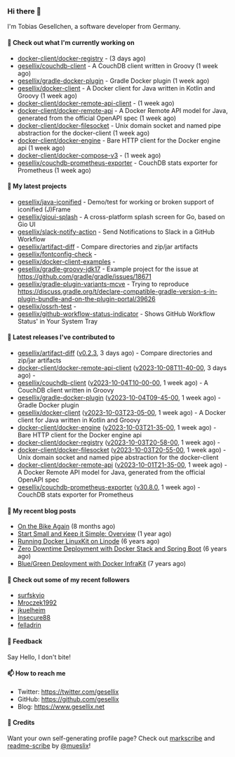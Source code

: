 ### Hi there 👋

I'm Tobias Gesellchen, a software developer from Germany.

#### 👷 Check out what I'm currently working on

- [docker-client/docker-registry](https://github.com/docker-client/docker-registry) -  (3 days ago)
- [gesellix/couchdb-client](https://github.com/gesellix/couchdb-client) - A CouchDB client written in Groovy (1 week ago)
- [gesellix/gradle-docker-plugin](https://github.com/gesellix/gradle-docker-plugin) - Gradle Docker plugin (1 week ago)
- [gesellix/docker-client](https://github.com/gesellix/docker-client) - A Docker client for Java written in Kotlin and Groovy (1 week ago)
- [docker-client/docker-remote-api-client](https://github.com/docker-client/docker-remote-api-client) -  (1 week ago)
- [docker-client/docker-remote-api](https://github.com/docker-client/docker-remote-api) - A Docker Remote API model for Java, generated from the official OpenAPI spec (1 week ago)
- [docker-client/docker-filesocket](https://github.com/docker-client/docker-filesocket) - Unix domain socket and named pipe abstraction for the docker-client (1 week ago)
- [docker-client/docker-engine](https://github.com/docker-client/docker-engine) - Bare HTTP client for the Docker engine api (1 week ago)
- [docker-client/docker-compose-v3](https://github.com/docker-client/docker-compose-v3) -  (1 week ago)
- [gesellix/couchdb-prometheus-exporter](https://github.com/gesellix/couchdb-prometheus-exporter) - CouchDB stats exporter for Prometheus (1 week ago)

#### 🌱 My latest projects

- [gesellix/java-iconified](https://github.com/gesellix/java-iconified) - Demo/test for working or broken support of iconified (J)Frame
- [gesellix/gioui-splash](https://github.com/gesellix/gioui-splash) - A cross-platform splash screen for Go, based on Gio UI
- [gesellix/slack-notify-action](https://github.com/gesellix/slack-notify-action) - Send Notifications to Slack in a GitHub Workflow
- [gesellix/artifact-diff](https://github.com/gesellix/artifact-diff) - Compare directories and zip/jar artifacts
- [gesellix/fontconfig-check](https://github.com/gesellix/fontconfig-check) - 
- [gesellix/docker-client-examples](https://github.com/gesellix/docker-client-examples) - 
- [gesellix/gradle-groovy-jdk17](https://github.com/gesellix/gradle-groovy-jdk17) - Example project for the issue at https://github.com/gradle/gradle/issues/18671
- [gesellix/gradle-plugin-variants-mcve](https://github.com/gesellix/gradle-plugin-variants-mcve) - Trying to reproduce https://discuss.gradle.org/t/declare-compatible-gradle-version-s-in-plugin-bundle-and-on-the-plugin-portal/39626
- [gesellix/ossrh-test](https://github.com/gesellix/ossrh-test) - 
- [gesellix/github-workflow-status-indicator](https://github.com/gesellix/github-workflow-status-indicator) - Shows GitHub Workflow Status&#39; in Your System Tray

#### 🔭 Latest releases I've contributed to

- [gesellix/artifact-diff](https://github.com/gesellix/artifact-diff) ([v0.2.3](https://github.com/gesellix/artifact-diff/releases/tag/v0.2.3), 3 days ago) - Compare directories and zip/jar artifacts
- [docker-client/docker-remote-api-client](https://github.com/docker-client/docker-remote-api-client) ([v2023-10-08T11-40-00](https://github.com/docker-client/docker-remote-api-client/releases/tag/v2023-10-08T11-40-00), 3 days ago) - 
- [gesellix/couchdb-client](https://github.com/gesellix/couchdb-client) ([v2023-10-04T10-00-00](https://github.com/gesellix/couchdb-client/releases/tag/v2023-10-04T10-00-00), 1 week ago) - A CouchDB client written in Groovy
- [gesellix/gradle-docker-plugin](https://github.com/gesellix/gradle-docker-plugin) ([v2023-10-04T09-45-00](https://github.com/gesellix/gradle-docker-plugin/releases/tag/v2023-10-04T09-45-00), 1 week ago) - Gradle Docker plugin
- [gesellix/docker-client](https://github.com/gesellix/docker-client) ([v2023-10-03T23-05-00](https://github.com/gesellix/docker-client/releases/tag/v2023-10-03T23-05-00), 1 week ago) - A Docker client for Java written in Kotlin and Groovy
- [docker-client/docker-engine](https://github.com/docker-client/docker-engine) ([v2023-10-03T21-35-00](https://github.com/docker-client/docker-engine/releases/tag/v2023-10-03T21-35-00), 1 week ago) - Bare HTTP client for the Docker engine api
- [docker-client/docker-registry](https://github.com/docker-client/docker-registry) ([v2023-10-03T20-58-00](https://github.com/docker-client/docker-registry/releases/tag/v2023-10-03T20-58-00), 1 week ago) - 
- [docker-client/docker-filesocket](https://github.com/docker-client/docker-filesocket) ([v2023-10-03T20-55-00](https://github.com/docker-client/docker-filesocket/releases/tag/v2023-10-03T20-55-00), 1 week ago) - Unix domain socket and named pipe abstraction for the docker-client
- [docker-client/docker-remote-api](https://github.com/docker-client/docker-remote-api) ([v2023-10-01T21-35-00](https://github.com/docker-client/docker-remote-api/releases/tag/v2023-10-01T21-35-00), 1 week ago) - A Docker Remote API model for Java, generated from the official OpenAPI spec
- [gesellix/couchdb-prometheus-exporter](https://github.com/gesellix/couchdb-prometheus-exporter) ([v30.8.0](https://github.com/gesellix/couchdb-prometheus-exporter/releases/tag/v30.8.0), 1 week ago) - CouchDB stats exporter for Prometheus

#### 📜 My recent blog posts

- [On the Bike Again](https://www.gesellix.net/post/on-the-bike-again/) (8 months ago)
- [Start Small and Keep it Simple: Overview](https://www.gesellix.net/post/start-small-keep-it-simple-overview/) (1 year ago)
- [Running Docker LinuxKit on Linode](https://www.gesellix.net/post/running-docker-linuxkit-on-linode/) (6 years ago)
- [Zero Downtime Deployment with Docker Stack and Spring Boot](https://www.gesellix.net/post/zero-downtime-deployment-with-docker-stack-and-spring-boot/) (6 years ago)
- [Blue/Green Deployment with Docker InfraKit](https://www.gesellix.net/post/blue-green-deployment-with-docker-infrakit/) (7 years ago)



#### 👯 Check out some of my recent followers

- [surfskyio](https://github.com/surfskyio)
- [Mroczek1992](https://github.com/Mroczek1992)
- [jkuelheim](https://github.com/jkuelheim)
- [Insecure88](https://github.com/Insecure88)
- [felladrin](https://github.com/felladrin)

#### 💬 Feedback

Say Hello, I don't bite!

#### 📫 How to reach me

- Twitter: https://twitter.com/gesellix
- GitHub: https://github.com/gesellix
- Blog: https://www.gesellix.net

#### 🙇 Credits

Want your own self-generating profile page? Check out [markscribe](https://github.com/muesli/markscribe)
and [readme-scribe](https://github.com/muesli/readme-scribe) by [@mueslix](https://twitter.com/mueslix)!
